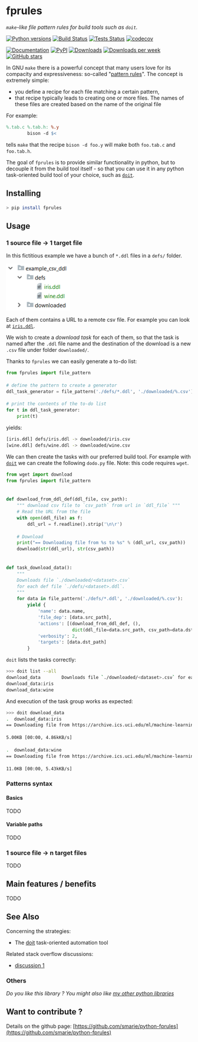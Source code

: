 # fprules

*`make`-like file pattern rules for build tools such as `doit`.*

[![Python versions](https://img.shields.io/pypi/pyversions/fprules.svg)](https://pypi.python.org/pypi/fprules/) [![Build Status](https://travis-ci.org/smarie/python-fprules.svg?branch=master)](https://travis-ci.org/smarie/python-fprules) [![Tests Status](https://smarie.github.io/python-fprules/junit/junit-badge.svg?dummy=8484744)](https://smarie.github.io/python-fprules/junit/report.html) [![codecov](https://codecov.io/gh/smarie/python-fprules/branch/master/graph/badge.svg)](https://codecov.io/gh/smarie/python-fprules)

[![Documentation](https://img.shields.io/badge/doc-latest-blue.svg)](https://smarie.github.io/python-fprules/) [![PyPI](https://img.shields.io/pypi/v/fprules.svg)](https://pypi.python.org/pypi/fprules/) [![Downloads](https://pepy.tech/badge/fprules)](https://pepy.tech/project/fprules) [![Downloads per week](https://pepy.tech/badge/fprules/week)](https://pepy.tech/project/fprules) [![GitHub stars](https://img.shields.io/github/stars/smarie/python-fprules.svg)](https://github.com/smarie/python-fprules/stargazers)

In GNU `make` there is a powerful concept that many users love for its compacity and expressiveness: so-called "[pattern rules](https://www.gnu.org/software/make/manual/html_node/Pattern-Examples.html#Pattern-Examples)". The concept is extremely simple: 

 - you define a recipe for each file matching a certain pattern, 
 - that recipe typically leads to creating one or more files. The names of these files are created based on the name of the original file 

For example:

```makefile
%.tab.c %.tab.h: %.y
        bison -d $<
```

tells `make` that the recipe `bison -d foo.y` will make both `foo.tab.c` and `foo.tab.h`.

The goal of `fprules` is to provide similar functionality in python, but to decouple it from the build tool itself - so that you can use it in any python task-oriented build tool of your choice, such as [`doit`](https://pydoit.org/).

## Installing

```bash
> pip install fprules
```

## Usage

### 1 source file -> 1 target file

In this fictitious example we have a bunch of `*.ddl` files in a `defs/` folder. 

![doc_example_csv_ddl](./imgs/doc_example_csv_ddl.png)

Each of them contains a URL to a remote csv file. For example you can look at [`iris.ddl`](https://raw.githubusercontent.com/smarie/python-fprules/master/fprules/tests/resources/example_csv_ddl/defs/iris.ddl).

We wish to create a *download task* for each of them, so that the task is named after the `.ddl` file name and the destination of the download is a new `.csv` file under folder `downloaded/`. 

Thanks to `fprules` we can easily generate a to-do list:

```python
from fprules import file_pattern

# define the pattern to create a generator
ddl_task_generator = file_pattern('./defs/*.ddl', './downloaded/%.csv')

# print the contents of the to-do list
for t in ddl_task_generator:
    print(t)
```

yields:

```bash
[iris.ddl] defs/iris.ddl -> downloaded/iris.csv
[wine.ddl] defs/wine.ddl -> downloaded/wine.csv
```

We can then create the tasks with our preferred build tool. For example with [`doit`](https://pydoit.org/) we can create the following `dodo.py` file. Note: this code requires `wget`.

```python
from wget import download
from fprules import file_pattern 


def download_from_ddl_def(ddl_file, csv_path):
    """ download csv file to `csv_path` from url in `ddl_file` """
    # Read the URL from the file
    with open(ddl_file) as f:
        ddl_url = f.readline().strip('\n\r')

    # Download
    print("== Downloading file from %s to %s" % (ddl_url, csv_path))
    download(str(ddl_url), str(csv_path))


def task_download_data():
    """
    Downloads file `./downloaded/<dataset>.csv`
    for each def file `./defs/<dataset>.ddl`.
    """
    for data in file_pattern('./defs/*.ddl', './downloaded/%.csv'):
        yield {
            'name': data.name,
            'file_dep': [data.src_path],
            'actions': [(download_from_ddl_def, (),
                         dict(ddl_file=data.src_path, csv_path=data.dst_path))],
            'verbosity': 2,
            'targets': [data.dst_path]
        }
```

`doit` lists the tasks correctly:

```bash
>>> doit list --all
download_data        Downloads file `./downloaded/<dataset>.csv` for each def file `./defs/<dataset>.ddl`.
download_data:iris   
download_data:wine
```

And execution of the task group works as expected:

```bash
>>> doit download_data
.  download_data:iris
== Downloading file from https://archive.ics.uci.edu/ml/machine-learning-databases/iris/iris.data to downloaded\iris.csv

5.00KB [00:00, 4.86kKB/s]                  

.  download_data:wine
== Downloading file from https://archive.ics.uci.edu/ml/machine-learning-databases/wine/wine.data to downloaded\wine.csv

11.0KB [00:00, 5.43kKB/s]
```

### Patterns syntax

#### Basics

TODO

#### Variable paths

TODO

### 1 source file -> n target files

TODO

## Main features / benefits

TODO

## See Also

Concerning the strategies:

 - The [doit](https://pydoit.org/) task-oriented automation tool

Related stack overflow discussions:

 - [discussion 1](https://stackoverflow.com/a/57313760/7262247)
 

### Others

*Do you like this library ? You might also like [my other python libraries](https://github.com/smarie/OVERVIEW#python)* 

## Want to contribute ?

Details on the github page: [https://github.com/smarie/python-fprules](https://github.com/smarie/python-fprules)
